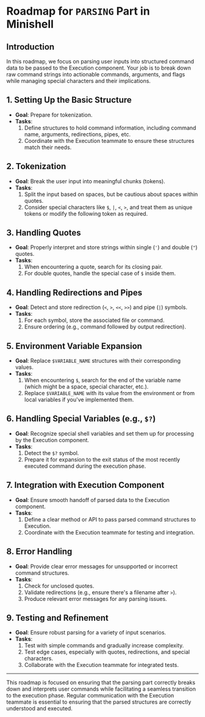 # Roadmap for `PARSING` Part in Minishell

## **Introduction**
In this roadmap, we focus on parsing user inputs into structured command data to be passed to the Execution component. Your job is to break down raw command strings into actionable commands, arguments, and flags while managing special characters and their implications.

## **1. Setting Up the Basic Structure**
- **Goal**: Prepare for tokenization.
- **Tasks**:
    1. Define structures to hold command information, including command name, arguments, redirections, pipes, etc.
    2. Coordinate with the Execution teammate to ensure these structures match their needs.

## **2. Tokenization**
- **Goal**: Break the user input into meaningful chunks (tokens).
- **Tasks**:
    1. Split the input based on spaces, but be cautious about spaces within quotes.
    2. Consider special characters like `$`, `|`, `<`, `>`, and treat them as unique tokens or modify the following token as required.

## **3. Handling Quotes**
- **Goal**: Properly interpret and store strings within single (`'`) and double (`"`) quotes.
- **Tasks**:
    1. When encountering a quote, search for its closing pair.
    2. For double quotes, handle the special case of `$` inside them.

## **4. Handling Redirections and Pipes**
- **Goal**: Detect and store redirection (`<`, `>`, `<<`, `>>`) and pipe (`|`) symbols.
- **Tasks**:
    1. For each symbol, store the associated file or command.
    2. Ensure ordering (e.g., command followed by output redirection).

## **5. Environment Variable Expansion**
- **Goal**: Replace `$VARIABLE_NAME` structures with their corresponding values.
- **Tasks**:
    1. When encountering `$`, search for the end of the variable name (which might be a space, special character, etc.).
    2. Replace `$VARIABLE_NAME` with its value from the environment or from local variables if you've implemented them.

## **6. Handling Special Variables (e.g., `$?`)**
- **Goal**: Recognize special shell variables and set them up for processing by the Execution component.
- **Tasks**:
    1. Detect the `$?` symbol.
    2. Prepare it for expansion to the exit status of the most recently executed command during the execution phase.

## **7. Integration with Execution Component**
- **Goal**: Ensure smooth handoff of parsed data to the Execution component.
- **Tasks**:
    1. Define a clear method or API to pass parsed command structures to Execution.
    2. Coordinate with the Execution teammate for testing and integration.

## **8. Error Handling**
- **Goal**: Provide clear error messages for unsupported or incorrect command structures.
- **Tasks**:
    1. Check for unclosed quotes.
    2. Validate redirections (e.g., ensure there's a filename after `>`).
    3. Produce relevant error messages for any parsing issues.

## **9. Testing and Refinement**
- **Goal**: Ensure robust parsing for a variety of input scenarios.
- **Tasks**:
    1. Test with simple commands and gradually increase complexity.
    2. Test edge cases, especially with quotes, redirections, and special characters.
    3. Collaborate with the Execution teammate for integrated tests.

---

This roadmap is focused on ensuring that the parsing part correctly breaks down and interprets user commands while facilitating a seamless transition to the execution phase. Regular communication with the Execution teammate is essential to ensuring that the parsed structures are correctly understood and executed.

